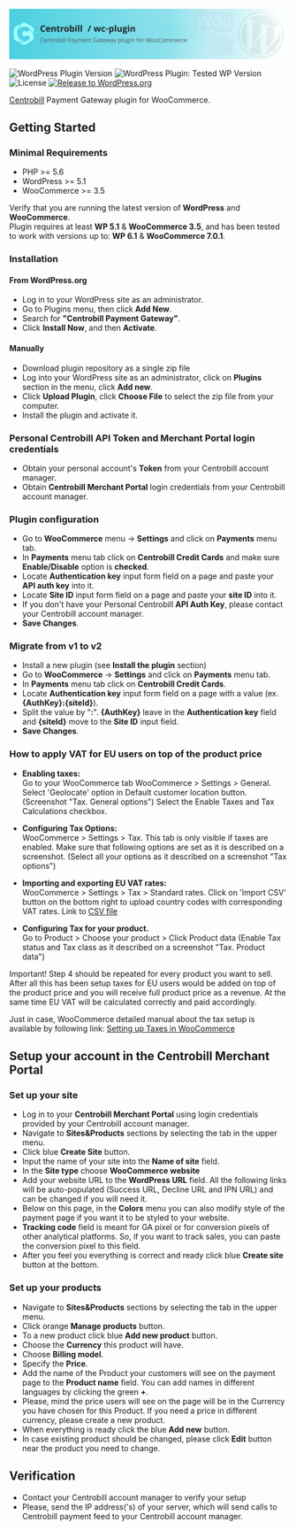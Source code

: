 ![wc centrobill logo](assets/images/github-logo.png?raw=true)

![WordPress Plugin Version](https://img.shields.io/wordpress/plugin/v/centrobill-payment-gateway?style_=flat-square)
![WordPress Plugin: Tested WP Version](https://img.shields.io/wordpress/plugin/tested/centrobill-payment-gateway?color=green&logo_=wordpress&style_=flat-square)
![License](https://img.shields.io/github/license/Centrobill/wc-centrobill?style_=flat-square&color=green)
[![Release to WordPress.org](https://github.com/Centrobill/wc-centrobill/actions/workflows/wordpress-release.yml/badge.svg)](https://github.com/Centrobill/wc-centrobill/actions/workflows/wordpress-release.yml)

[Centrobill](https://centrobill.com) Payment Gateway plugin for WooCommerce.

##  Getting Started

### Minimal Requirements
* PHP >= 5.6
* WordPress >= 5.1
* WooCommerce >= 3.5

Verify that you are running the latest version of **WordPress** and **WooCommerce**. \
Plugin requires at least **WP 5.1** & **WooCommerce 3.5**, and has been tested to work with versions up to: **WP 6.1** & **WooCommerce 7.0.1**.

### Installation

#### From WordPress.org
* Log in to your WordPress site as an administrator.
* Go to Plugins menu, then click **Add New**.
* Search for **"Centrobill Payment Gateway"**.
* Click **Install Now**, and then **Activate**.

#### Manually
* Download plugin repository as a single zip file
* Log into your WordPress site as an administrator, click on **Plugins** section in the menu, click **Add new**.
* Click **Upload Plugin**, click **Choose File** to select the zip file from your computer.
* Install the plugin and activate it.


### Personal Centrobill API Token and Merchant Portal login credentials
* Obtain your personal account's **Token** from your Centrobill account manager.
* Obtain **Centrobill Merchant Portal** login credentials from your Centrobill account manager.

### Plugin configuration
* Go to **WooCommerce** menu -> **Settings** and click on **Payments** menu tab.
* In **Payments** menu tab click on **Centrobill Credit Cards** and make sure **Enable/Disable** option is **checked**.
* Locate **Authentication key** input form field on a page and paste your **API auth key** into it.
* Locate **Site ID** input form field on a page and paste your **site ID** into it.
* If you don't have your Personal Centrobill **API Auth Key**, please contact your Centrobill account manager.
* **Save Changes**.

### Migrate from v1 to v2
* Install a new plugin (see **Install the plugin** section)
* Go to **WooCommerce** -> **Settings** and click on **Payments** menu tab.
* In **Payments** menu tab click on **Centrobill Credit Cards**.
* Locate **Authentication key** input form field on a page with a value (ex. **{AuthKey}:{siteId}**).
* Split the value by "**:**". **{AuthKey}** leave in the **Authentication key** field and **{siteId}** move to the **Site ID** input field.
* **Save Changes**.

### How to apply VAT for EU users on top of the product price
* **Enabling taxes:** \
Go to your WooCommerce tab WooCommerce > Settings > General.
Select 'Geolocate' option in Default customer location button. (Screenshot "Tax. General options")
Select the Enable Taxes and Tax Calculations checkbox.

* **Configuring Tax Options:** \
WooCommerce > Settings > Tax. This tab is only visible if taxes are enabled.
Make sure that following options are set as it is described on a screenshot.
(Select all your options as it described on a screenshot "Tax options")

* **Importing and exporting EU VAT rates:** \
WooCommerce > Settings > Tax > Standard rates.
Click on 'Import CSV' button on the bottom right to upload country codes with corresponding VAT rates.
Link to [CSV file](https://raw.githubusercontent.com/Centrobill/wc-centrobill/master/vat_rates.csv)

* **Configuring Tax for your product.** \
Go to Product > Choose your product > Click Product data
(Enable Tax status and Tax class as it described on a screenshot "Tax. Product data")

Important! Step 4 should be repeated for every product you want to sell.
After all this has been setup taxes for EU users would be added on top of the product price and you will receive full product price as a revenue.
At the same time EU VAT will be calculated correctly and paid accordingly.

Just in case, WooCommerce detailed manual about the tax setup is available by following link: [Setting up Taxes in WooCommerce](https://docs.woocommerce.com/document/setting-up-taxes-in-woocommerce)


## Setup your account in the Centrobill Merchant Portal

### Set up your site
* Log in to your **Centrobill Merchant Portal** using login credentials provided by your Centrobill account manager.
* Navigate to **Sites&Products** sections by selecting the tab in the upper menu.
* Click blue **Create Site** button.
* Input the name of your site into the **Name of site** field.
* In the **Site type** choose **WooCommerce website**
* Add your website URL to the **WordPress URL** field. All the following links will be auto-populated (Success URL, Decline URL and IPN URL) and can be changed if you will need it.
* Below on this page, in the **Colors** menu you can also modify style of the payment page if you want it to be styled to your website.
* **Tracking code** field is meant for GA pixel or for conversion pixels of other analytical platforms. So, if you want to track sales, you can paste the conversion pixel to this field.
* After you feel you everything is correct and ready click blue **Create site** button at the bottom.

### Set up your products
* Navigate to **Sites&Products** sections by selecting the tab in the upper menu.
* Click orange **Manage products** button.
* To a new product click blue **Add new product** button.
* Choose the **Currency** this product will have.
* Choose **Billing model**.
* Specify the **Price**.
* Add the name of the Product your customers will see on the payment page to the **Product name** field. You can add names in different languages by clicking the green **+**.
* Please, mind the price users will see on the page will be in the Currency you have chosen for this Product. If you need a price in different currency, please create a new product.
* When everything is ready click the blue **Add new** button.
* In case existing product should be changed, please click **Edit** button near the product you need to change.

## Verification 
* Contact your Centrobill account manager to verify your setup
* Please, send the IP address('s) of your server, which will send calls to Centrobill payment feed to your Centrobill account manager.
